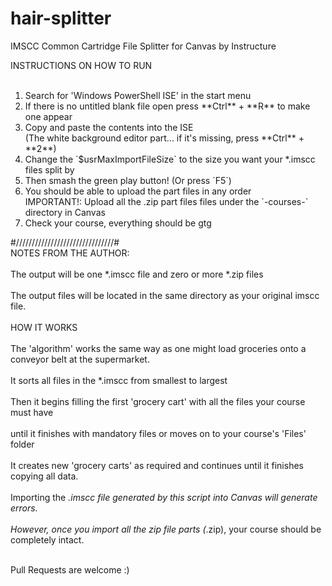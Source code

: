 # hair-splitter
IMSCC Common Cartridge File Splitter for Canvas by Instructure

INSTRUCTIONS ON HOW TO RUN<br><br>
<ol>
       <li>Search for 'Windows PowerShell ISE' in the start menu</li>
<li>If there is no untitled blank file open press **Ctrl** + **R** to make one appear</li>
<li>Copy and paste the contents into the ISE</li>
       (The white background editor part... if it's missing, press **Ctrl** + **2**)</li>
<li>Change the `$usrMaxImportFileSize` to the size you want your *.imscc files split by</li>
<li>Then smash the green play button! (Or press `F5`)</li>
<li>You should be able to upload the part files in any order</li>
      IMPORTANT!:  Upload all the .zip part files files under the `-courses-` directory in Canvas</li>
<li>Check your course, everything should be gtg</li>
</ol>

#///////////////////////////////#<br>
NOTES FROM THE AUTHOR:<br><br>
The output will be one *.imscc file and zero or more *.zip files<br><br>
The output files will be located in the same directory as your original imscc file.<br><br>
HOW IT WORKS<br><br>
The 'algorithm' works the same way as one might load groceries onto a conveyor belt at the supermarket.<br><br>
It sorts all files in the *.imscc from smallest to largest<br><br>
Then it begins filling the first 'grocery cart' with all the files your course must have<br><br>
until it finishes with mandatory files or moves on to your course's 'Files' folder<br><br>
It creates new 'grocery carts' as required and continues until it finishes copying all data.<br><br>
Importing the *.imscc file generated by this script into Canvas will generate errors.<br><br>
However, once you import all the zip file parts (*.zip), your course should be completely intact.<br><br>

Pull Requests are welcome :)

